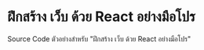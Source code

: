 ฝึกสร้าง เว็บ ด้วย React อย่างมือโปร
========================================
Source Code ตัวอย่างสำหรับ "ฝึกสร้าง เว็บ ด้วย React อย่างมือโปร" 
